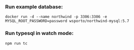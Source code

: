 ### Run example database:
`docker run -d --name northwind -p 3306:3306 -e MYSQL_ROOT_PASSWORD=password wsporto/northwind-mysql:5.7`

### Run typesql in watch mode:
`npm run tc`